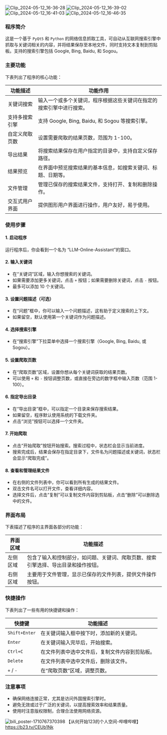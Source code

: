 ![Clip_2024-05-12_16-36-28](https://github.com/yeahhe365/LLM-Online-Assistant/assets/64304674/afa79e7f-e615-4394-8939-732318e04623)
![Clip_2024-05-12_16-39-02](https://github.com/yeahhe365/LLM-Online-Assistant/assets/64304674/4f1b75a9-8e74-457b-afb7-f0e922199e07)
![Clip_2024-05-12_16-41-03](https://github.com/yeahhe365/LLM-Online-Assistant/assets/64304674/687ffe2d-16dc-4f69-ba98-4f07fb934ad6)
![Clip_2024-05-12_16-46-35](https://github.com/yeahhe365/LLM-Online-Assistant/assets/64304674/267f32d4-c2e4-4ec6-ad91-017d0b491fee)

### 程序简介

这是一个基于 `PyQt5` 和 `Python` 的网络信息抓取工具，可自动从互联网搜索引擎中抓取与关键词相关的内容，并将结果保存至本地文件，同时支持文本复制到剪贴板。支持的搜索引擎包括 Google, Bing, Baidu, 和 Sogou。

### 主要功能

下表列出了程序的核心功能：

| 功能描述               | 功能作用                                                     |
|----------------------|------------------------------------------------------------|
| 关键词搜索            | 输入一个或多个关键词，程序根据这些关键词在指定的搜索引擎中进行搜索。 |
| 支持多搜索引擎         | 支持 Google, Bing, Baidu, 和 Sogou 等搜索引擎。               |
| 自定义爬取页数         | 设置需要爬取的结果页数，范围为 1-100。                         |
| 导出结果              | 将搜索结果保存在用户指定的目录中，支持自定义保存路径。         |
| 结果预览              | 在界面中预览搜索结果的基本信息，如搜索关键词、标题、日期等。     |
| 文件管理              | 管理已保存的搜索结果文件，支持打开、复制和删除操作。           |
| 交互式用户界面         | 提供图形用户界面进行操作，用户友好，易于使用。                  |

### 使用步骤

#### 1. 启动程序

运行程序后，你会看到一个名为 “LLM-Online-Assistant”的窗口。

#### 2. 输入关键词

- 在“关键词”区域，输入你想搜索的关键词。
- 如果需要添加更多关键词，点击 `+` 按钮；如果需要删除关键词，点击 `-` 按钮。
- 最多可以添加 10 个关键词。

#### 3. 设置问题描述（可选）

- 在“问题”框中，你可以输入一个问题描述，这有助于定义搜索的上下文。
- 如果留空，默认使用第一个关键词作为问题描述。

#### 4. 选择搜索引擎

- 在“搜索引擎”下拉菜单中选择一个搜索引擎（Google, Bing, Baidu, 或 Sogou）。

#### 5. 设置爬取页数

- 在“爬取页数”区域，设置你想从每个关键词获取的结果页数。
- 可以使用 `+` 和 `-` 按钮调整页数，或直接在旁边的数字框中输入页数（范围 1-100）。

#### 6. 指定导出目录

- 在“导出目录”框中，可以指定一个目录来保存搜索结果。
- 如果留空，程序默认使用系统的下载文件夹。
- 点击“浏览”按钮可以选择一个文件夹。

#### 7. 开始爬取

- 点击“开始爬取”按钮开始搜索。搜索过程中，状态栏会显示当前进度。
- 搜索完成后，结果会保存在指定目录下，文件名为问题描述或关键词，状态栏会显示“爬取完成”。

#### 8. 查看和管理结果文件

- 在右侧的文件列表中，你可以看到所有生成的结果文件。
- 双击文件名可以打开文件，查看详细内容。
- 选择文件后，点击“复制”可以复制文件内容到剪贴板，点击“删除”可以删除选中的文件。

### 界面布局

下表描述了程序的主界面各部分的功能：

| 界面区域 | 功能描述 |
|--------|----------|
| 左侧区域 | 包含了输入和控制部分，如问题、关键词、爬取页数、搜索引擎选择、导出目录和操作按钮。 |
| 右侧区域 | 主要用于文件管理，显示已保存的文件列表，提供文件操作按钮。 |

### 快捷操作

下表列出了一些有用的快捷键和操作：

| 快捷键 | 功能描述 |
|-------|----------|
| `Shift+Enter` | 在关键词输入框中按下时，添加新的关键词。 |
| `Enter` | 在关键词输入完毕后，开始搜索。 |
| `Ctrl+C` | 在文件列表中选中文件后，复制文件内容到剪贴板。 |
| `Delete` | 在文件列表中选中文件后，删除该文件。 |
| `+` / `-` | 在“爬取页数”区域，调整页数。 |

### 注意事项

- 确保网络连接正常，尤其是访问外国搜索引擎时。
- 避免无效或过于广泛的关键词，以提高搜索效率和结果质量。
- 使用时注意版权限制，合理合法使用网络资源。

![bili_poster-1710767370398](https://github.com/yeahhe365/LLM-Online-Assistant/assets/64304674/1f0b2e66-3170-441d-845c-2841c93b1a8c)
【从何开始123的个人空间-哔哩哔哩】 https://b23.tv/CEUb1Nk
